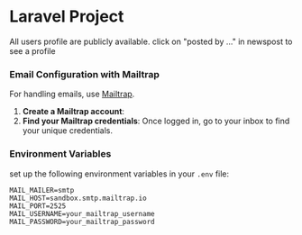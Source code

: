 # Laravel Project
All users profile are publicly available. click on "posted by ..." in newspost to see a profile


### Email Configuration with Mailtrap

For handling emails, use [Mailtrap](https://mailtrap.io/). 

1. **Create a Mailtrap account**:
2. **Find your Mailtrap credentials**: Once logged in, go to your inbox to find your unique credentials.

### Environment Variables

set up the following environment variables in your `.env` file:

```plaintext
MAIL_MAILER=smtp
MAIL_HOST=sandbox.smtp.mailtrap.io
MAIL_PORT=2525
MAIL_USERNAME=your_mailtrap_username
MAIL_PASSWORD=your_mailtrap_password
```
